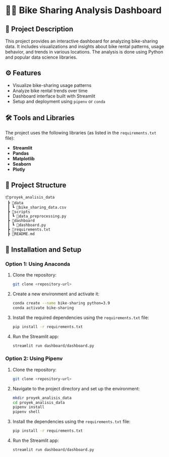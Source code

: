 
# 🚴‍♂️ Bike Sharing Analysis Dashboard

## 📄 Project Description
This project provides an interactive dashboard for analyzing bike-sharing data. It includes visualizations and insights about bike rental patterns, usage behavior, and trends in various locations. The analysis is done using Python and popular data science libraries.

## ⚙️ Features
- Visualize bike-sharing usage patterns
- Analyze bike rental trends over time
- Dashboard interface built with Streamlit
- Setup and deployment using `pipenv` or `conda`

## 🛠️ Tools and Libraries
The project uses the following libraries (as listed in the `requirements.txt` file):
- **Streamlit**
- **Pandas**
- **Matplotlib**
- **Seaborn**
- **Plotly**

## 📂 Project Structure
```
📦proyek_analisis_data
 ┣ 📂data
 ┃ ┗ 📄bike_sharing_data.csv
 ┣ 📂scripts
 ┃ ┗ 📄data_preprocessing.py
 ┣ 📂dashboard
 ┃ ┗ 📄dashboard.py
 ┣ 📄requirements.txt
 ┣ 📄README.md
```

## 🚀 Installation and Setup

### Option 1: Using Anaconda
1. Clone the repository:
    ```bash
    git clone <repository-url>
    ```
2. Create a new environment and activate it:
    ```bash
    conda create --name bike-sharing python=3.9
    conda activate bike-sharing
    ```
3. Install the required dependencies using the `requirements.txt` file:
    ```bash
    pip install -r requirements.txt
    ```
4. Run the Streamlit app:
    ```bash
    streamlit run dashboard/dashboard.py
    ```

### Option 2: Using Pipenv
1. Clone the repository:
    ```bash
    git clone <repository-url>
    ```
2. Navigate to the project directory and set up the environment:
    ```bash
    mkdir proyek_analisis_data
    cd proyek_analisis_data
    pipenv install
    pipenv shell
    ```
3. Install the dependencies using the `requirements.txt` file:
    ```bash
    pip install -r requirements.txt
    ```
4. Run the Streamlit app:
    ```bash
    streamlit run dashboard/dashboard.py
    ```
